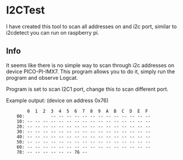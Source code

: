 # I2CTest
I have created this tool to scan all addresses on and i2c port, similar to i2cdetect you can run on raspberry pi.

## Info
It seems like there is no simple way to scan through i2c addresses on device PICO-PI-IMX7. This program allows you to do it, simply run the program and observe Logcat.

Program is set to scan I2C1 port, change this to scan different port.

Example output: (device on address 0x76)
```
        0  1  2  3  4  5  6  7  8  9  A  B  C  D  E  F
    00:          -- -- -- -- -- -- -- -- -- -- -- -- -- 
    10: -- -- -- -- -- -- -- -- -- -- -- -- -- -- -- -- 
    20: -- -- -- -- -- -- -- -- -- -- -- -- -- -- -- -- 
    30: -- -- -- -- -- -- -- -- -- -- -- -- -- -- -- -- 
    40: -- -- -- -- -- -- -- -- -- -- -- -- -- -- -- -- 
    50: -- -- -- -- -- -- -- -- -- -- -- -- -- -- -- -- 
    60: -- -- -- -- -- -- -- -- -- -- -- -- -- -- -- -- 
    70: -- -- -- -- -- -- 76 -- 
```
